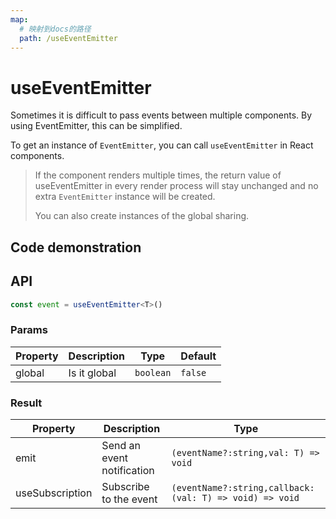 ```yaml
---
map:
  # 映射到docs的路径
  path: /useEventEmitter
---
```


# useEventEmitter

Sometimes it is difficult to pass events between multiple components. By using EventEmitter, this can be simplified.

To get an instance of `EventEmitter`, you can call `useEventEmitter` in React components.

> If the component renders multiple times, the return value of useEventEmitter in every render process will stay unchanged and no extra `EventEmitter` instance will be created.
>
> You can also create instances of the global sharing.

## Code demonstration

<demo src="useEventEmitter/demo.vue"
  language="vue"
  title="Parent component shares a event"
  desc=""> </demo>

## API

```typescript
const event = useEventEmitter<T>()
```

### Params

| Property | Description  | Type      | Default |
| -------- | ------------ | --------- | ------- |
| global   | Is it global | `boolean` | `false` |

### Result

| Property | Description | Type |
| --- | --- | --- |
| emit | Send an event notification | `(eventName?:string,val: T) => void` |
| useSubscription | Subscribe to the event | `(eventName?:string,callback: (val: T) => void) => void` |
